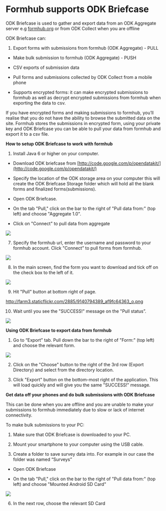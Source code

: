 # Formhub supports ODK Briefcase

ODK Briefcase is used to gather and export data from an ODK Aggregate server e.g [formhub.org](https://formhub.org) or from ODK Collect when you are offline

ODK Briefcase can: 

1. Export forms with submissions from formhub (ODK Aggregate) - PULL 

*  Make bulk submission to formhub (ODK Aggregate) - PUSH

*  CSV exports of submission data

*  Pull forms and submissions collected by ODK Collect from a mobile phone

*  Supports encrypted forms: it can make encrypted submissions to formhub as well
    as decrypt encrypted submissions from formhub when exporting the data to csv.
     
     
If you have encrypted forms and making submissions to formhub, you’ll realise 
that you do not have the ability to browse the submitted data on the site.
Formhub stores the submissions in encrypted form, using your private key and 
ODK Briefcase you can be able to pull your data from formhub and export it 
to a csv  file.

**How to setup ODK Briefcase to work with formhub**

1. Install Java 6 or higher on your computer.

*  Download ODK briefcase from [http://code.google.com/p/opendatakit/](http://code.google.com/p/opendatakit/)

*  Specify the location of the ODK storage area on your computer this will 
   create the ODK Briefcase Storage folder which will hold all the blank
   forms and finalized forms(submissions).
   
*  Open ODK Briefcase.

*  On the tab "Pull," click on the bar to the right of "Pull data from:" 
   (top left) and choose "Aggregate 1.0".
   
*   Click on "Connect" to pull data from aggregate

![](/http://farm4.staticflickr.com/3754/9140785103_e2b7522189_o.png)

7.  Specify the formhub url, enter the username and password to your formhub account.
    Click "Connect” to pull forms from formhub.
  
![](/http://farm3.staticflickr.com/2805/9140785689_77aefd32cf_o.png)

8.  In the main screen, find the form you want to download and tick off on the 
    check box to the left of it.
    
![](/http://farm3.staticflickr.com/2832/9143039988_2c27f93e44_o.png)

9.   Hit "Pull" button at bottom right of page.

http://farm3.staticflickr.com/2885/9140794389_af9fc64363_o.png

10.  Wait until you see the "SUCCESS!" message on the "Pull status”.

![](/http://farm4.staticflickr.com/3753/9143022580_819c802647_o.png)


**Using ODK Briefcase to export data from formhub** 

1. Go to “Export” tab. Pull down the bar to the right of "Form:" (top left) 
   and choose the relevant form. 

![](/http://farm8.staticflickr.com/7281/9143049274_dc072d8ccb_o.png)
   
2. Click on the "Choose" button to the right of the 3rd row (Export Directory) 
   and select from the directory location.
   
3. Click "Export" button on the bottom-most right of the application. 
   This will  load  quickly and will give you the same "SUCCESS!" message.
   
   
**Get data off your phones and do bulk submissions with ODK Briefcase**

This can be done when you are offline and you are unable to make your submissions to formhub immediately due to slow or lack of internet connectivity.

To make bulk submissions to your PC:

1. Make sure that ODK Briefcase is downloaded to your PC.

2. Mount your smartphone to your computer using the USB cable.

3. Create a folder to save survey data into. For example in our case the folder was
   named “Surveys”
   
*  Open ODK Briefcase

*  On the tab "Pull," click on the bar to the right of "Pull data from:" 
   (top left)  and choose "Mounted Android SD Card"
   
![](/http://farm6.staticflickr.com/5516/9143072064_34582d54a0_o.png)

6. In the next row, choose the relevant SD Card








   
   





    
    


    
















